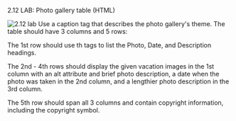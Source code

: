 2.12 LAB: Photo gallery table (HTML)

<img src="https://static-resources.zybooks.com/static/zyLab/photo_gallery_screenshot.png" alt="2.12 lab">
Use a caption tag that describes the photo gallery's theme. The table should have 3 columns and 5 rows:

The 1st row should use th tags to list the Photo, Date, and Description headings.

The 2nd - 4th rows should display the given vacation images in the 1st column with an alt attribute and brief photo description, a date when the photo was taken in the 2nd column, and a lengthier photo description in the 3rd column.

The 5th row should span all 3 columns and contain copyright information, including the copyright symbol.

